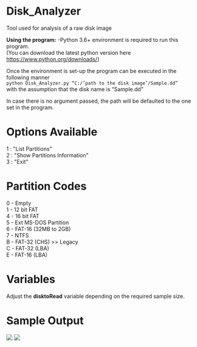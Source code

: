 # Disk_Analyzer
Tool used for analysis of a raw disk image

**Using the program:**
-Python 3.6+ environment is required to run this program.  
(You can download the latest python version here https://www.python.org/downloads/) 

Once the environment is set-up the program can be executed in the following manner  
```python Disk_Analyzer.py “C:/’path to the disk image’/Sample.dd”```  
with the assumption that the disk name is “Sample.dd”  

In case there is no argument passed, the path will be defaulted to the one set in the program.

# Options Available
1 : "List Partitions"  
2 : "Show Partitions Information"  
3 : "Exit"  

# Partition Codes
0 - Empty  
1 - 12 bit FAT  
4 - 16 bit FAT  
5 - Ext MS-DOS Partition  
6 - FAT-16 (32MB to 2GB)  
7 - NTFS  
B - FAT-32 (CHS) >> Legacy  
C - FAT-32 (LBA)  
E - FAT-16 (LBA)  

# Variables
Adjust the **disktoRead** variable depending on the required sample size.

# Sample Output
![](SampleOutput.PNG)
![](SampleOutput2.PNG)


